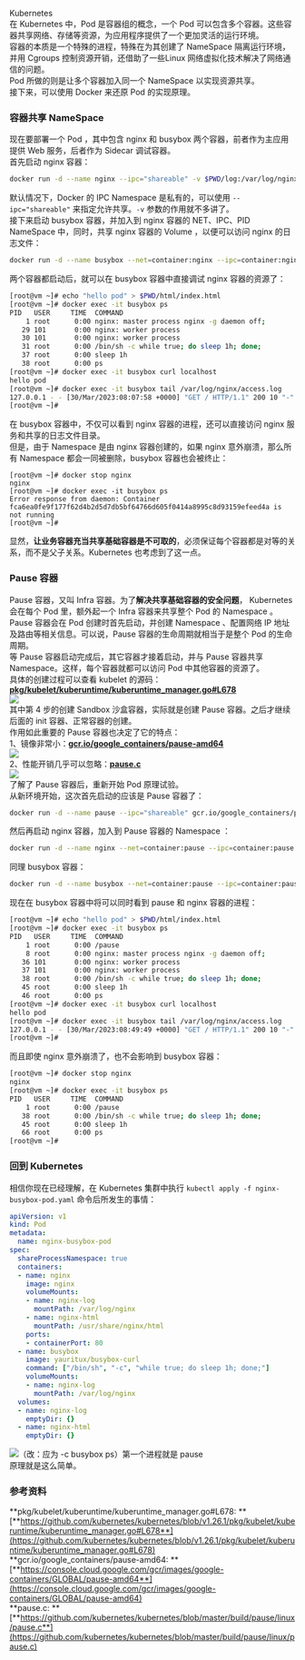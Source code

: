 Kubernetes<br />在 Kubernetes 中，Pod 是容器组的概念，一个 Pod 可以包含多个容器。这些容器共享网络、存储等资源，为应用程序提供了一个更加灵活的运行环境。<br />容器的本质是一个特殊的进程，特殊在为其创建了 NameSpace 隔离运行环境，并用 Cgroups 控制资源开销，还借助了一些Linux 网络虚拟化技术解决了网络通信的问题。<br />Pod 所做的则是让多个容器加入同一个 NameSpace 以实现资源共享。<br />接下来，可以使用 Docker 来还原 Pod 的实现原理。
<a name="J1N4E"></a>
### 容器共享 NameSpace
现在要部署一个 Pod ，其中包含 nginx 和 busybox 两个容器，前者作为主应用提供 Web 服务，后者作为 Sidecar 调试容器。<br />首先启动 nginx 容器：
```bash
docker run -d --name nginx --ipc="shareable" -v $PWD/log:/var/log/nginx -v $PWD/html:/usr/share/nginx/html nginx
```
默认情况下，Docker 的 IPC Namespace 是私有的，可以使用 `--ipc="shareable"` 来指定允许共享。`-v` 参数的作用就不多讲了。<br />接下来启动 busybox 容器，并加入到 nginx 容器的 NET、IPC、PID NameSpace 中，同时，共享 nginx 容器的 Volume ，以便可以访问 nginx 的日志文件：
```bash
docker run -d --name busybox --net=container:nginx --ipc=container:nginx --pid=container:nginx -v $PWD/log:/var/log/nginx yauritux/busybox-curl /bin/sh -c 'while true; do sleep 1h; done;'
```
两个容器都启动后，就可以在 busybox 容器中直接调试 nginx 容器的资源了：
```bash
[root@vm ~]# echo "hello pod" > $PWD/html/index.html
[root@vm ~]# docker exec -it busybox ps
PID   USER     TIME  COMMAND
    1 root      0:00 nginx: master process nginx -g daemon off;
   29 101       0:00 nginx: worker process
   30 101       0:00 nginx: worker process
   31 root      0:00 /bin/sh -c while true; do sleep 1h; done;
   37 root      0:00 sleep 1h
   38 root      0:00 ps
[root@vm ~]# docker exec -it busybox curl localhost
hello pod
[root@vm ~]# docker exec -it busybox tail /var/log/nginx/access.log
127.0.0.1 - - [30/Mar/2023:08:07:58 +0000] "GET / HTTP/1.1" 200 10 "-" "curl/7.81.0" "-"
[root@vm ~]#
```
在 busybox 容器中，不仅可以看到 nginx 容器的进程，还可以直接访问 nginx 服务和共享的日志文件目录。<br />但是，由于 Namespace 是由 nginx 容器创建的，如果 nginx 意外崩溃，那么所有 Namespace 都会一同被删除，busybox 容器也会被终止：
```
[root@vm ~]# docker stop nginx
nginx
[root@vm ~]# docker exec -it busybox ps
Error response from daemon: Container fca6ea0fe9f177f62d4b2d5d7db5bf64766d605f0414a8995c8d93159efeed4a is not running
[root@vm ~]#
```
显然，**让业务容器充当共享基础容器是不可取的**，必须保证每个容器都是对等的关系，而不是父子关系。Kubernetes 也考虑到了这一点。
<a name="l9Jvz"></a>
### Pause 容器
Pause 容器，又叫 Infra 容器。为了**解决共享基础容器的安全问题**， Kubernetes 会在每个 Pod 里，额外起一个 Infra 容器来共享整个 Pod 的 Namespace 。<br />Pause 容器会在 Pod 创建时首先启动，并创建 Namespace 、配置网络 IP 地址及路由等相关信息。可以说，Pause 容器的生命周期就相当于是整个 Pod 的生命周期。<br />等 Pause 容器启动完成后，其它容器才接着启动，并与 Pause 容器共享 Namespace。这样，每个容器就都可以访问 Pod 中其他容器的资源了。<br />具体的创建过程可以查看 kubelet 的源码：[**pkg/kubelet/kuberuntime/kuberuntime_manager.go#L678**](https://github.com/kubernetes/kubernetes/blob/v1.26.1/pkg/kubelet/kuberuntime/kuberuntime_manager.go#L678)<br />![](https://cdn.nlark.com/yuque/0/2023/png/396745/1680243995195-6265ae67-1cad-4d2c-aef1-e3d85632614a.png#averageHue=%23dfd9b1&clientId=u7f095ad6-a13d-4&from=paste&id=ub4a6202b&originHeight=458&originWidth=1080&originalType=url&ratio=2.5&rotation=0&showTitle=false&status=done&style=none&taskId=ud2759275-eb05-4ff9-9736-f74359891ba&title=)<br />其中第 4 步的创建 Sandbox 沙盒容器，实际就是创建 Pause 容器。之后才继续后面的 init 容器、正常容器的创建。<br />作用如此重要的 Pause 容器也决定了它的特点：<br />1、镜像非常小：[**gcr.io/google_containers/pause-amd64**](https://console.cloud.google.com/gcr/images/google-containers/GLOBAL/pause-amd64)<br />![](https://cdn.nlark.com/yuque/0/2023/png/396745/1680243995208-91952a04-1172-4edb-b0c8-029782d4604b.png#averageHue=%23f6f5f5&clientId=u7f095ad6-a13d-4&from=paste&id=u90cb566e&originHeight=524&originWidth=789&originalType=url&ratio=2.5&rotation=0&showTitle=false&status=done&style=none&taskId=uab4fb0af-3650-4947-8784-8934a750211&title=)<br />2、性能开销几乎可以忽略：[**pause.c**](https://github.com/kubernetes/kubernetes/blob/master/build/pause/linux/pause.c)<br />![](https://cdn.nlark.com/yuque/0/2023/png/396745/1680243995352-dfcce332-2e4c-42a7-a407-b69278da911e.png#averageHue=%23918476&clientId=u7f095ad6-a13d-4&from=paste&id=u105d4e62&originHeight=527&originWidth=1080&originalType=url&ratio=2.5&rotation=0&showTitle=false&status=done&style=none&taskId=u62795bfa-808c-4439-a4aa-55d3b55785e&title=)<br />了解了 Pause 容器后，重新开始 Pod 原理试验。<br />从新环境开始，这次首先启动的应该是 Pause 容器了：
```bash
docker run -d --name pause --ipc="shareable" gcr.io/google_containers/pause-amd64:3.2
```
然后再启动 nginx 容器，加入到 Pause 容器的 Namespace ：
```bash
docker run -d --name nginx --net=container:pause --ipc=container:pause --pid=container:pause -v $PWD/log:/var/log/nginx -v $PWD/html:/usr/share/nginx/html nginx
```
同理 busybox 容器：
```bash
docker run -d --name busybox --net=container:pause --ipc=container:pause --pid=container:pause -v $PWD/log:/var/log/nginx yauritux/busybox-curl /bin/sh -c 'while true; do sleep 1h; done;'
```
现在在 busybox 容器中将可以同时看到 pause 和 nginx 容器的进程：
```bash
[root@vm ~]# echo "hello pod" > $PWD/html/index.html
[root@vm ~]# docker exec -it busybox ps
PID   USER     TIME  COMMAND
    1 root      0:00 /pause
    8 root      0:00 nginx: master process nginx -g daemon off;
   36 101       0:00 nginx: worker process
   37 101       0:00 nginx: worker process
   38 root      0:00 /bin/sh -c while true; do sleep 1h; done;
   45 root      0:00 sleep 1h
   46 root      0:00 ps
[root@vm ~]# docker exec -it busybox curl localhost
hello pod
[root@vm ~]# docker exec -it busybox tail /var/log/nginx/access.log
127.0.0.1 - - [30/Mar/2023:08:49:49 +0000] "GET / HTTP/1.1" 200 10 "-" "curl/7.81.0" "-"
[root@vm ~]#
```
而且即使 nginx 意外崩溃了，也不会影响到 busybox 容器：
```bash
[root@vm ~]# docker stop nginx
nginx
[root@vm ~]# docker exec -it busybox ps
PID   USER     TIME  COMMAND
    1 root      0:00 /pause
   38 root      0:00 /bin/sh -c while true; do sleep 1h; done;
   45 root      0:00 sleep 1h
   66 root      0:00 ps
[root@vm ~]#
```
<a name="QvPuK"></a>
### 回到 Kubernetes
相信你现在已经理解，在 Kubernetes 集群中执行 `kubectl apply -f nginx-busybox-pod.yaml` 命令后所发生的事情：
```yaml
apiVersion: v1
kind: Pod
metadata:
  name: nginx-busybox-pod
spec:
  shareProcessNamespace: true
  containers:
  - name: nginx
    image: nginx
    volumeMounts:
    - name: nginx-log
      mountPath: /var/log/nginx
    - name: nginx-html
      mountPath: /usr/share/nginx/html
    ports:
    - containerPort: 80
  - name: busybox
    image: yauritux/busybox-curl
    command: ["/bin/sh", "-c", "while true; do sleep 1h; done;"]
    volumeMounts:
    - name: nginx-log
      mountPath: /var/log/nginx
  volumes:
  - name: nginx-log
    emptyDir: {}
  - name: nginx-html
    emptyDir: {}
```
![（改：应为 -c busybox ps）第一个进程就是 pause](https://cdn.nlark.com/yuque/0/2023/png/396745/1680243995220-1404267b-ec91-41fe-a361-e323b0e87008.png#averageHue=%233c4144&clientId=u7f095ad6-a13d-4&from=paste&id=ub34916e0&originHeight=1339&originWidth=1080&originalType=url&ratio=2.5&rotation=0&showTitle=true&status=done&style=none&taskId=ua1e92297-5d58-4f8c-9711-aab78da52d9&title=%EF%BC%88%E6%94%B9%EF%BC%9A%E5%BA%94%E4%B8%BA%20-c%20busybox%20ps%EF%BC%89%E7%AC%AC%E4%B8%80%E4%B8%AA%E8%BF%9B%E7%A8%8B%E5%B0%B1%E6%98%AF%20pause "（改：应为 -c busybox ps）第一个进程就是 pause")<br />原理就是这么简单。
<a name="YFzdY"></a>
### 参考资料
**pkg/kubelet/kuberuntime/kuberuntime_manager.go#L678: **[**https://github.com/kubernetes/kubernetes/blob/v1.26.1/pkg/kubelet/kuberuntime/kuberuntime_manager.go#L678**](https://github.com/kubernetes/kubernetes/blob/v1.26.1/pkg/kubelet/kuberuntime/kuberuntime_manager.go#L678)<br />**gcr.io/google_containers/pause-amd64: **[**https://console.cloud.google.com/gcr/images/google-containers/GLOBAL/pause-amd64**](https://console.cloud.google.com/gcr/images/google-containers/GLOBAL/pause-amd64)<br />**pause.c: **[**https://github.com/kubernetes/kubernetes/blob/master/build/pause/linux/pause.c**](https://github.com/kubernetes/kubernetes/blob/master/build/pause/linux/pause.c)
